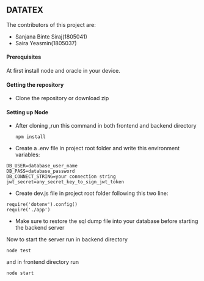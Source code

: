 ## DATATEX

The contributors of this project are:
-  Sanjana Binte Siraj(1805041)
- Saira Yeasmin(1805037)

#### Prerequisites
At first install node and oracle in your device.
#### Getting the repository
- Clone the repository or download zip

#### Setting up Node
- After cloning ,run  this command in both frontend and backend directory
  
  `npm install`
- Create a .env file in project root folder and write this environment variables:
```
DB_USER=database_user_name  
DB_PASS=database_password
DB_CONNECT_STRING=your connection string
jwt_secret=any_secret_key_to_sign_jwt_token
   ```

- Create dev.js file in project root folder following this two line:
```
require('dotenv').config()
require('./app')
```

-  Make sure to restore the sql dump file into your database before starting the backend server
   
Now to start the server  run  in backend directory

   `node test`
   
and in frontend directory run

   `node start`